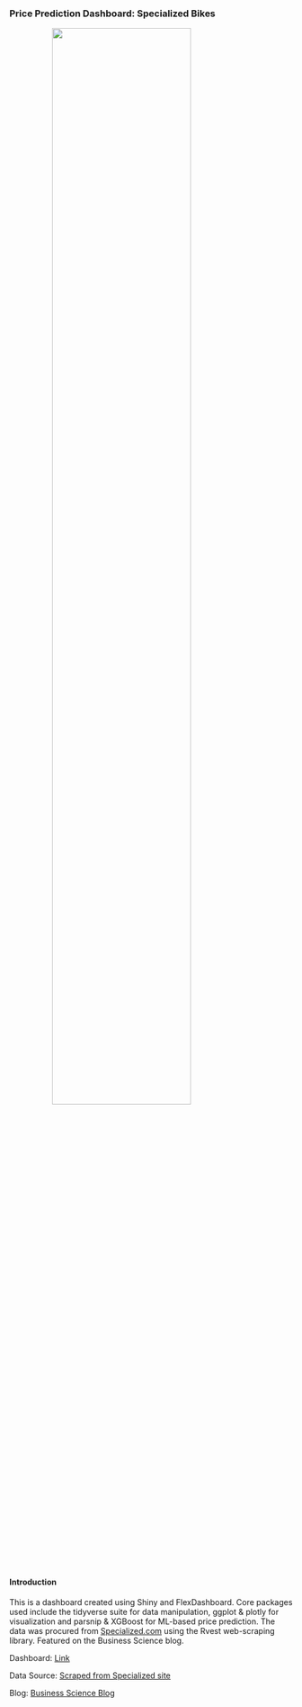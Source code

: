 ### Price Prediction Dashboard: Specialized Bikes

<img src="how_to_use.png" width="70%" style="display: block; margin: auto;" />

#### Introduction

This is a dashboard created using Shiny and FlexDashboard. Core packages used include the tidyverse suite for data manipulation, ggplot & plotly for visualization and parsnip & XGBoost for ML-based price prediction. The data was procured from [Specialized.com](https://www.specialized.com) using the Rvest web-scraping library. Featured on the Business Science blog. 


Dashboard: [Link](https://joon.shinyapps.io/specialized_price_prediction)

Data Source: [Scraped from Specialized site](https://www.specialized.com)

Blog: [Business Science Blog](https://www.business-science.io/code-tools/2019/10/07/rvest-web-scraping.html)
